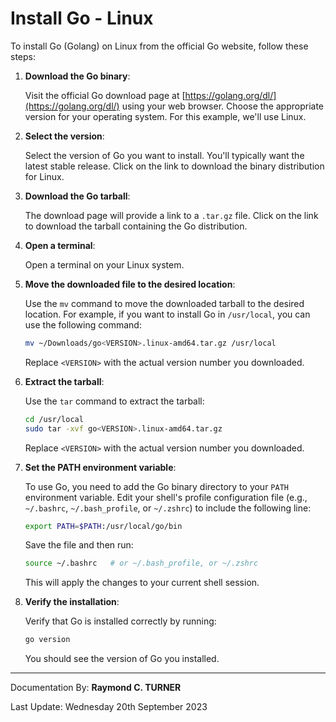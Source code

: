 # Install Go - Linux

To install Go (Golang) on Linux from the official Go website, follow these steps:

1. **Download the Go binary**:
   
   Visit the official Go download page at [https://golang.org/dl/](https://golang.org/dl/) using your web browser. Choose the appropriate version for your operating system. For this example, we'll use Linux.

2. **Select the version**:
   
   Select the version of Go you want to install. You'll typically want the latest stable release. Click on the link to download the binary distribution for Linux.

3. **Download the Go tarball**:

   The download page will provide a link to a `.tar.gz` file. Click on the link to download the tarball containing the Go distribution.

4. **Open a terminal**:

   Open a terminal on your Linux system.

5. **Move the downloaded file to the desired location**:
   
   Use the `mv` command to move the downloaded tarball to the desired location. For example, if you want to install Go in `/usr/local`, you can use the following command:
   
   ```bash
   mv ~/Downloads/go<VERSION>.linux-amd64.tar.gz /usr/local
   ```

   Replace `<VERSION>` with the actual version number you downloaded.

6. **Extract the tarball**:
   
   Use the `tar` command to extract the tarball:
   
   ```bash
   cd /usr/local
   sudo tar -xvf go<VERSION>.linux-amd64.tar.gz
   ```

   Replace `<VERSION>` with the actual version number you downloaded.

7. **Set the PATH environment variable**:
   
   To use Go, you need to add the Go binary directory to your `PATH` environment variable. Edit your shell's profile configuration file (e.g., `~/.bashrc`, `~/.bash_profile`, or `~/.zshrc`) to include the following line:

   ```bash
   export PATH=$PATH:/usr/local/go/bin
   ```

   Save the file and then run:

   ```bash
   source ~/.bashrc   # or ~/.bash_profile, or ~/.zshrc
   ```

   This will apply the changes to your current shell session.

8. **Verify the installation**:
   
   Verify that Go is installed correctly by running:

   ```bash
   go version
   ```

   You should see the version of Go you installed.

---

Documentation By: **Raymond C. TURNER**

Last Update: Wednesday 20th September 2023